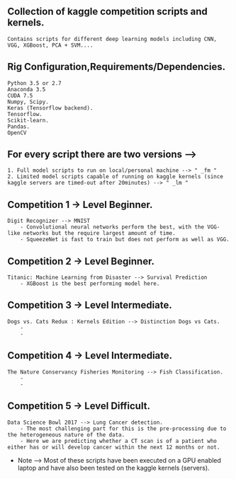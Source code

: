 ## Collection of kaggle competition scripts and kernels.
	Contains scripts for different deep learning models including CNN, VGG, XGBoost, PCA + SVM....

## Rig Configuration,Requirements/Dependencies.
	Python 3.5 or 2.7
	Anaconda 3.5
	CUDA 7.5
	Numpy, Scipy.
	Keras (Tensorflow backend).
	Tensorflow.
	Scikit-learn.
	Pandas.
	OpenCV

## For every script there are two versions -->
	1. Full model scripts to run on local/personal machine --> " _fm "
	2. Limited model scripts capable of running on kaggle kernels (since kaggle servers are timed-out after 20minutes) --> " _lm "

## Competition 1 -> Level Beginner.
	Digit Recognizer --> MNIST
		- Convolutional neural networks perform the best, with the VGG-like networks but the require largest amount of time. 
		- SqueezeNet is fast to train but does not perform as well as VGG.

## Competition 2 -> Level Beginner.
	Titanic: Machine Learning from Disaster --> Survival Prediction
		- XGBoost is the best performing model here.
	
## Competition 3 -> Level Intermediate.
	Dogs vs. Cats Redux : Kernels Edition --> Distinction Dogs vs Cats.
		- 
		- 

## Competition 4 -> Level Intermediate.
	The Nature Conservancy Fisheries Monitoring --> Fish Classification.
		- 
		- 

## Competition 5 -> Level Difficult.
	Data Science Bowl 2017 --> Lung Cancer detection.
		- The most challenging part for this is the pre-processing due to the heterogeneous nature of the data.
		- Here we are predicting whether a CT scan is of a patient who either has or will develop cancer within the next 12 months or not.

* Note --> Most of these scripts have been executed on a GPU enabled laptop and have also been tested on the kaggle kernels (servers).
